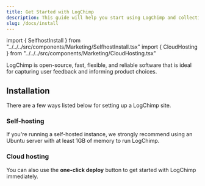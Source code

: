 ```yaml
---
title: Get Started with LogChimp
description: This guide will help you start using LogChimp and collecting feedback from your customers.
slug: /docs/install
---
```


import { SelfhostInstall } from "../../../src/components/Marketing/SelfhostInstall.tsx"
import { CloudHosting } from "../../../src/components/Marketing/CloudHosting.tsx"

LogChimp is open-source, fast, flexible, and reliable software that is ideal for capturing user feedback and informing product choices.

## Installation

There are a few ways listed below for setting up a LogChimp site.

### Self-hosting

If you're running a self-hosted instance, we strongly recommend using an Ubuntu server with at least 1GB of memory to run LogChimp.

<SelfhostInstall />

### Cloud hosting

You can also use the **one-click deploy** button to get started with LogChimp immediately.

<CloudHosting />
